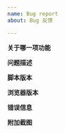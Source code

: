 ```yaml
---
name: Bug report
about: Bug 反馈

---
```

<!-- 最好先在预览离线版(Preview Offline)中测试一下, 有些问题可能已经修复了但还未正式发布 -->

<!-- 请先确保您已在此搜索过相关问题, 避免重复 -->

<!-- 请先确保您已阅读过 README 中对此功能的相关说明, 其中一些细节说明可能就能解决您的问题 -->
<!-- https://github.com/the1812/Bilibili-Evolved/blob/master/README.md#%E5%8A%9F%E8%83%BD -->

**关于哪一项功能**


**问题描述**
<!-- 如何重现此问题, 在哪个页面里出现这个问题, 比如视频相关的可以提供一下av号 -->


**脚本版本**
<!-- 例如正式版1.10.0 -->


**浏览器版本**
<!-- 例如Chrome 80 -->


**错误信息**
<!-- **请尽量填写, 这对于确定问题原因非常重要** -->
<!-- 脚本直接报告的错误信息, 或者浏览器开发者工具(F12 或 Ctrl+Shift+I 召唤)里Console一栏的输出, 详见 https://github.com/the1812/Bilibili-Evolved/wiki/查看浏览器输出的信息 -->


**附加截图**
